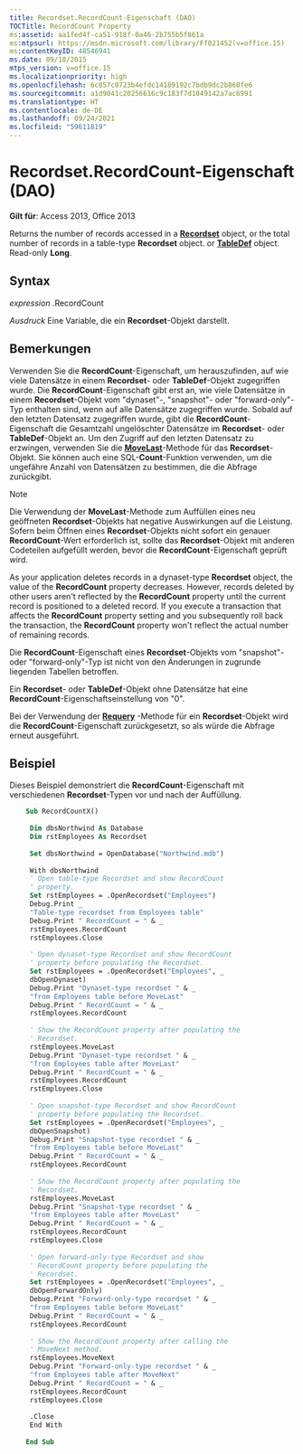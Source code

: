 ```yaml
---
title: Recordset.RecordCount-Eigenschaft (DAO)
TOCTitle: RecordCount Property
ms:assetid: aa1fed4f-ca51-918f-0a46-2b755b5f861a
ms:mtpsurl: https://msdn.microsoft.com/library/Ff821452(v=office.15)
ms:contentKeyID: 48546941
ms.date: 09/18/2015
mtps_version: v=office.15
ms.localizationpriority: high
ms.openlocfilehash: 6c857c0723b4efdc14189192c7bdb9dc2b860fe6
ms.sourcegitcommit: a1d9041c20256616c9c183f7d1049142a7ac6991
ms.translationtype: HT
ms.contentlocale: de-DE
ms.lasthandoff: 09/24/2021
ms.locfileid: "59611819"
---
```

# <a name="recordsetrecordcount-property-dao"></a>Recordset.RecordCount-Eigenschaft (DAO)

**Gilt für**: Access 2013, Office 2013

Returns the number of records accessed in a **[Recordset](recordset-object-dao.md)** object, or the total number of records in a table-type **Recordset** object. or **[TableDef](tabledef-object-dao.md)** object. Read-only **Long**.

## <a name="syntax"></a>Syntax

*expression* .RecordCount

*Ausdruck* Eine Variable, die ein **Recordset**-Objekt darstellt.

## <a name="remarks"></a>Bemerkungen

Verwenden Sie die **RecordCount**-Eigenschaft, um herauszufinden, auf wie viele Datensätze in einem **Recordset**- oder **TableDef**-Objekt zugegriffen wurde. Die **RecordCount**-Eigenschaft gibt erst an, wie viele Datensätze in einem **Recordset**-Objekt vom "dynaset"-, "snapshot"- oder "forward-only"-Typ enthalten sind, wenn auf alle Datensätze zugegriffen wurde. Sobald auf den letzten Datensatz zugegriffen wurde, gibt die **RecordCount**-Eigenschaft die Gesamtzahl ungelöschter Datensätze im **Recordset**- oder **TableDef**-Objekt an. Um den Zugriff auf den letzten Datensatz zu erzwingen, verwenden Sie die **[MoveLast](recordset-movelast-method-dao.md)**-Methode für das **Recordset**-Objekt. Sie können auch eine SQL-**Count**-Funktion verwenden, um die ungefähre Anzahl von Datensätzen zu bestimmen, die die Abfrage zurückgibt.

> [!NOTE]
> Die Verwendung der **MoveLast**-Methode zum Auffüllen eines neu geöffneten **Recordset**-Objekts hat negative Auswirkungen auf die Leistung. Sofern beim Öffnen eines **Recordset**-Objekts nicht sofort ein genauer **RecordCount**-Wert erforderlich ist, sollte das **Recordset**-Objekt mit anderen Codeteilen aufgefüllt werden, bevor die **RecordCount**-Eigenschaft geprüft wird.

As your application deletes records in a dynaset-type **Recordset** object, the value of the **RecordCount** property decreases. However, records deleted by other users aren't reflected by the **RecordCount** property until the current record is positioned to a deleted record. If you execute a transaction that affects the **RecordCount** property setting and you subsequently roll back the transaction, the **RecordCount** property won't reflect the actual number of remaining records.

Die **RecordCount**-Eigenschaft eines **Recordset**-Objekts vom "snapshot"- oder "forward-only"-Typ ist nicht von den Änderungen in zugrunde liegenden Tabellen betroffen.

Ein **Recordset**- oder **TableDef**-Objekt ohne Datensätze hat eine **RecordCount**-Eigenschaftseinstellung von "0".

Bei der Verwendung der **[Requery](recordset-requery-method-dao.md)** -Methode für ein **Recordset**-Objekt wird die **RecordCount**-Eigenschaft zurückgesetzt, so als würde die Abfrage erneut ausgeführt.

## <a name="example"></a>Beispiel

Dieses Beispiel demonstriert die **RecordCount**-Eigenschaft mit verschiedenen **Recordset**-Typen vor und nach der Auffüllung.

```vb
    Sub RecordCountX() 
     
     Dim dbsNorthwind As Database 
     Dim rstEmployees As Recordset 
     
     Set dbsNorthwind = OpenDatabase("Northwind.mdb") 
     
     With dbsNorthwind 
     ' Open table-type Recordset and show RecordCount 
     ' property. 
     Set rstEmployees = .OpenRecordset("Employees") 
     Debug.Print _ 
     "Table-type recordset from Employees table" 
     Debug.Print " RecordCount = " & _ 
     rstEmployees.RecordCount 
     rstEmployees.Close 
     
     ' Open dynaset-type Recordset and show RecordCount 
     ' property before populating the Recordset. 
     Set rstEmployees = .OpenRecordset("Employees", _ 
     dbOpenDynaset) 
     Debug.Print "Dynaset-type recordset " & _ 
     "from Employees table before MoveLast" 
     Debug.Print " RecordCount = " & _ 
     rstEmployees.RecordCount 
     
     ' Show the RecordCount property after populating the 
     ' Recordset. 
     rstEmployees.MoveLast 
     Debug.Print "Dynaset-type recordset " & _ 
     "from Employees table after MoveLast" 
     Debug.Print " RecordCount = " & _ 
     rstEmployees.RecordCount 
     rstEmployees.Close 
     
     ' Open snapshot-type Recordset and show RecordCount 
     ' property before populating the Recordset. 
     Set rstEmployees = .OpenRecordset("Employees", _ 
     dbOpenSnapshot) 
     Debug.Print "Snapshot-type recordset " & _ 
     "from Employees table before MoveLast" 
     Debug.Print " RecordCount = " & _ 
     rstEmployees.RecordCount 
     
     ' Show the RecordCount property after populating the 
     ' Recordset. 
     rstEmployees.MoveLast 
     Debug.Print "Snapshot-type recordset " & _ 
     "from Employees table after MoveLast" 
     Debug.Print " RecordCount = " & _ 
     rstEmployees.RecordCount 
     rstEmployees.Close 
     
     ' Open forward-only-type Recordset and show 
     ' RecordCount property before populating the 
     ' Recordset. 
     Set rstEmployees = .OpenRecordset("Employees", _ 
     dbOpenForwardOnly) 
     Debug.Print "Forward-only-type recordset " & _ 
     "from Employees table before MoveLast" 
     Debug.Print " RecordCount = " & _ 
     rstEmployees.RecordCount 
     
     ' Show the RecordCount property after calling the 
     ' MoveNext method. 
     rstEmployees.MoveNext 
     Debug.Print "Forward-only-type recordset " & _ 
     "from Employees table after MoveNext" 
     Debug.Print " RecordCount = " & _ 
     rstEmployees.RecordCount 
     rstEmployees.Close 
     
     .Close 
     End With 
     
    End Sub
```
